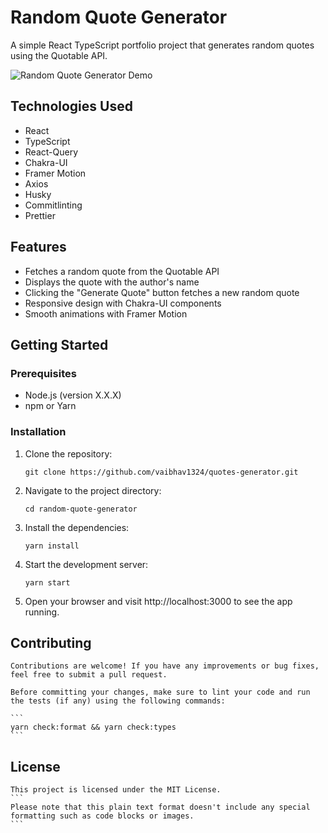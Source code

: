 # Random Quote Generator

A simple React TypeScript portfolio project that generates random quotes using the Quotable API.

![Random Quote Generator Demo](demo.gif)

## Technologies Used

- React
- TypeScript
- React-Query
- Chakra-UI
- Framer Motion
- Axios
- Husky
- Commitlinting
- Prettier

## Features

- Fetches a random quote from the Quotable API
- Displays the quote with the author's name
- Clicking the "Generate Quote" button fetches a new random quote
- Responsive design with Chakra-UI components
- Smooth animations with Framer Motion

## Getting Started

### Prerequisites

- Node.js (version X.X.X)
- npm or Yarn

### Installation

1. Clone the repository:

   ```
   git clone https://github.com/vaibhav1324/quotes-generator.git
   ```

2. Navigate to the project directory:

   ```
   cd random-quote-generator
   ```

3. Install the dependencies:

   ```
   yarn install
   ```

4. Start the development server:

   ```
   yarn start
   ```

5. Open your browser and visit http://localhost:3000 to see the app running.

## Contributing

    Contributions are welcome! If you have any improvements or bug fixes, feel free to submit a pull request.

    Before committing your changes, make sure to lint your code and run the tests (if any) using the following commands:

    ```
    yarn check:format && yarn check:types
    ```

## License

    This project is licensed under the MIT License.
    ```
    Please note that this plain text format doesn't include any special formatting such as code blocks or images.
    ```
